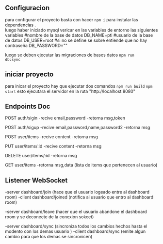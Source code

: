 <h2>Configuracion</h2>
<p>
para configurar el proyecto basta con hacer <code>npm i</code>
para instalar las dependencias .<br>
luego haber iniciado mysql 
vericar en las variables de entorno 
las siguientes variables
#nombre de la base de datos
DB_NAME=pti
#usuario de la base de datos
DB_USER=root
#si no se define se sobre entiende que no hay contraseña
DB_PASSWORD=""

luego se deben ejecutar las migraciones de bases datos
<code>npm run db:sync</code>
</p>
<h2>iniciar proyecto</h2>
<p>
para inicar el proyecto hay que ejecutar dos comandos
<code>npm run build</code>
<code>npm start</code>
esto ejecutara el servidor en la ruta "http://localhost:8080"
</p>

<h2>Endpoints Doc</h2>
<p>
POST auth/sigin
-recive email,password
-retorna msg,token

POST auth/sigup
-recive email,password,name,password2
-retorna msg

POST user/items
-recive content
-retorna msg 


PUT user/items/:id
-recive content
-retorna msg

DELETE user/items/:id
-retorna msg


GET user/items
-retorna msg,data (lista de items que pertenecen al usuario)
</p>

<h2>Listener WebSocket</h2>
<p>
-server dashboard/join (hace que el usuario logeado entre al dashboard room)
-client dashboard/joined (notifica al usuario que entro al dashboard room)

-server dashboard/leave (hacer que el usuario abandone el dashboard room y se deconecte de la conexion sokcet)

-server dashboard/sync (sincroniza todos los cambios hechos hasta el modento con los demas usuario )
-client dashboard/sync (emite algun cambio para que los demas se sincronicen)
</p>